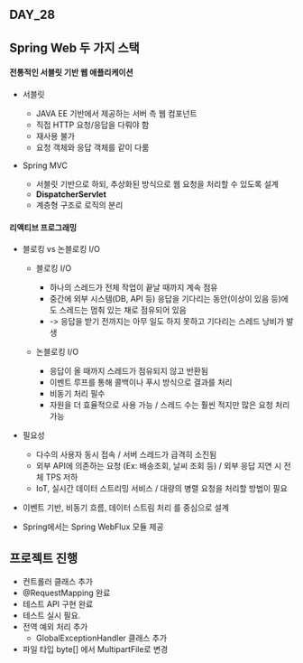 ## DAY_28

## Spring Web 두 가지 스택
#### 전통적인 서블릿 기반 웹 애플리케이션
- 서블릿
  - JAVA EE 기반에서 제공하는 서버 측 웹 컴포넌트
  - 직접 HTTP 요청/응답을 다뤄야 함
  - 재사용 불가
  - 요청 객체와 응답 객체를 같이 다룸

- Spring MVC
  - 서블릿 기반으로 하되, 추상화된 방식으로 웹 요청을 처리할 수 있도록 설계
  - **DispatcherServlet**
  - 계층형 구조로 로직의 분리

#### 리액티브 프로그래밍
- 블로킹 vs 논블로킹 I/O
  - 블로킹 I/O
    - 하나의 스레드가 전체 작업이 끝날 때까지 계속 점유
    - 중간에 외부 시스템(DB, API 등) 응답을 기다리는 동안(이상이 있음 등)에도 스레드는 멈춰 있는 채로 점유되어 있음
    - -> 응답을 받기 전까지는 아무 일도 하지 못하고 기다리는 스레드 낭비가 발생

  - 논블로킹 I/O
    - 응답이 올 때까지 스레드가 점유되지 않고 반환됨
    - 이벤트 루프를 통해 콜백이나 푸시 방식으로 결과를 처리
    - 비동기 처리 필수
    - 자원을 더 효율적으로 사용 가능 / 스레드 수는 훨씬 적지만 많은 요청 처리 가능

- 필요성
  - 다수의 사용자 동시 접속 / 서버 스레드가 급격히 소진됨
  - 외부 API에 의존하는 요청 (Ex: 배송조회, 날씨 조회 등) / 외부 응답 지연 시 전체 TPS 저하
  - IoT, 실시간 데이터 스트리밍 서비스 / 대량의 병렬 요청을 처리할 방법이 필요

- 이벤트 기반, 비동기 흐름, 데이터 스트림 처리 를 중심으로 설계
- Spring에서는 Spring WebFlux 모듈 제공

## 프로젝트 진행
- 컨트롤러 클래스 추가
- @RequestMapping 완료
- 테스트 API 구현 완료
- 테스트 실시 필요.
- 전역 예외 처리 추가
  - GlobalExceptionHandler 클래스 추가
- 파일 타입 byte[] 에서 MultipartFile로 변경

















